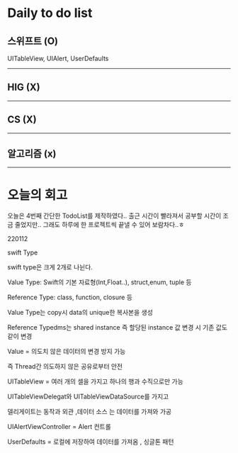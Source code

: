 # Daily to do list
## 스위프트 (O)   
UITableView, UIAlert, UserDefaults
- - -
## HIG (X)   

-- - -
## CS (X)   

- - -
## 알고리즘 (x)   

---------
# 오늘의 회고
오늘은 4번째 간단한 TodoList를 제작하였다.. 출근 시간이 빨라져서 공부할 시간이 조금 줄었지만.. 그래도 하루에 한 프로젝트씩 끝낼 수 있어 보람차다..ㅎ

220112

swift Type

swift type은 크게 2개로 나뉜다.

Value Type: Swift의 기본 자료형(Int,Float..), struct,enum, tuple 등

Reference Type: class, function, closure 등

Value Type는 copy시 data의 unique한 복사본을 생성

Reference Typedms는 shared instance 즉 할당된 instance 값 변경 시 기존 값도 같이 변경

Value = 의도치 않은 데이터의 변경 방지 가능

즉 Thread간 의도하지 않은 공유로부터 안전





UITableView = 여러 개의 셀을 가지고 하나의 행과 수직으로만 가능

UITableViewDelegat와 UITableViewDataSource를 가지고 

델리게이트는 동작과 외관 ,데이터 소스 는 데이터를 가져와 가공

UIAlertViewController = Alert 컨트롤

UserDefaults = 로컬에 저장하여 데이터를 가져옴 , 싱글톤 패턴
